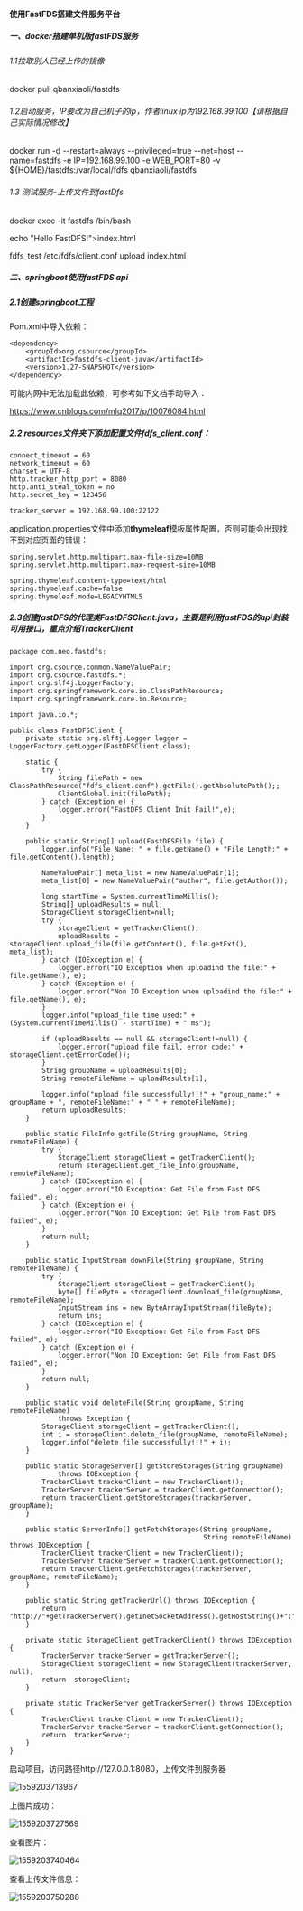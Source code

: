 #### 使用FastFDS搭建文件服务平台



##### 一、docker搭建单机版fastFDS服务

###### 1.1拉取别人已经上传的镜像

docker pull qbanxiaoli/fastdfs

###### 1.2启动服务，IP要改为自己机子的ip，作者linux ip为192.168.99.100【请根据自己实际情况修改】

docker run -d --restart=always --privileged=true --net=host --name=fastdfs -e IP=192.168.99.100 -e WEB_PORT=80 -v ${HOME}/fastdfs:/var/local/fdfs qbanxiaoli/fastdfs

###### 1.3 测试服务-上传文件到fastDfs

docker exce -it fastdfs /bin/bash

echo "Hello FastDFS!">index.html

fdfs_test /etc/fdfs/client.conf upload index.html

##### 二、springboot使用fastFDS api

##### 2.1创建springboot工程

Pom.xml中导入依赖：

```
<dependency>
    <groupId>org.csource</groupId>
    <artifactId>fastdfs-client-java</artifactId>
    <version>1.27-SNAPSHOT</version>
</dependency>
```

可能内网中无法加载此依赖，可参考如下文档手动导入：

<https://www.cnblogs.com/mlq2017/p/10076084.html>

##### 2.2 resources文件夹下添加配置文件fdfs_client.conf：

```
connect_timeout = 60
network_timeout = 60
charset = UTF-8
http.tracker_http_port = 8080
http.anti_steal_token = no
http.secret_key = 123456

tracker_server = 192.168.99.100:22122
```

application.properties文件中添加**thymeleaf**模板属性配置，否则可能会出现找不到对应页面的错误：

```
spring.servlet.http.multipart.max-file-size=10MB
spring.servlet.http.multipart.max-request-size=10MB

spring.thymeleaf.content-type=text/html 
spring.thymeleaf.cache=false 
spring.thymeleaf.mode=LEGACYHTML5
```

##### 2.3创建fastDFS的代理类FastDFSClient.java，主要是利用fastFDS的api封装可用接口，重点介绍TrackerClient

```
package com.neo.fastdfs;

import org.csource.common.NameValuePair;
import org.csource.fastdfs.*;
import org.slf4j.LoggerFactory;
import org.springframework.core.io.ClassPathResource;
import org.springframework.core.io.Resource;

import java.io.*;

public class FastDFSClient {
	private static org.slf4j.Logger logger = LoggerFactory.getLogger(FastDFSClient.class);

	static {
		try {
			String filePath = new ClassPathResource("fdfs_client.conf").getFile().getAbsolutePath();;
			ClientGlobal.init(filePath);
		} catch (Exception e) {
			logger.error("FastDFS Client Init Fail!",e);
		}
	}

	public static String[] upload(FastDFSFile file) {
		logger.info("File Name: " + file.getName() + "File Length:" + file.getContent().length);

		NameValuePair[] meta_list = new NameValuePair[1];
		meta_list[0] = new NameValuePair("author", file.getAuthor());

		long startTime = System.currentTimeMillis();
		String[] uploadResults = null;
		StorageClient storageClient=null;
		try {
			storageClient = getTrackerClient();
			uploadResults = storageClient.upload_file(file.getContent(), file.getExt(), meta_list);
		} catch (IOException e) {
			logger.error("IO Exception when uploadind the file:" + file.getName(), e);
		} catch (Exception e) {
			logger.error("Non IO Exception when uploadind the file:" + file.getName(), e);
		}
		logger.info("upload_file time used:" + (System.currentTimeMillis() - startTime) + " ms");

		if (uploadResults == null && storageClient!=null) {
			logger.error("upload file fail, error code:" + storageClient.getErrorCode());
		}
		String groupName = uploadResults[0];
		String remoteFileName = uploadResults[1];

		logger.info("upload file successfully!!!" + "group_name:" + groupName + ", remoteFileName:" + " " + remoteFileName);
		return uploadResults;
	}

	public static FileInfo getFile(String groupName, String remoteFileName) {
		try {
			StorageClient storageClient = getTrackerClient();
			return storageClient.get_file_info(groupName, remoteFileName);
		} catch (IOException e) {
			logger.error("IO Exception: Get File from Fast DFS failed", e);
		} catch (Exception e) {
			logger.error("Non IO Exception: Get File from Fast DFS failed", e);
		}
		return null;
	}

	public static InputStream downFile(String groupName, String remoteFileName) {
		try {
			StorageClient storageClient = getTrackerClient();
			byte[] fileByte = storageClient.download_file(groupName, remoteFileName);
			InputStream ins = new ByteArrayInputStream(fileByte);
			return ins;
		} catch (IOException e) {
			logger.error("IO Exception: Get File from Fast DFS failed", e);
		} catch (Exception e) {
			logger.error("Non IO Exception: Get File from Fast DFS failed", e);
		}
		return null;
	}

	public static void deleteFile(String groupName, String remoteFileName)
			throws Exception {
		StorageClient storageClient = getTrackerClient();
		int i = storageClient.delete_file(groupName, remoteFileName);
		logger.info("delete file successfully!!!" + i);
	}

	public static StorageServer[] getStoreStorages(String groupName)
			throws IOException {
		TrackerClient trackerClient = new TrackerClient();
		TrackerServer trackerServer = trackerClient.getConnection();
		return trackerClient.getStoreStorages(trackerServer, groupName);
	}

	public static ServerInfo[] getFetchStorages(String groupName,
												String remoteFileName) throws IOException {
		TrackerClient trackerClient = new TrackerClient();
		TrackerServer trackerServer = trackerClient.getConnection();
		return trackerClient.getFetchStorages(trackerServer, groupName, remoteFileName);
	}

	public static String getTrackerUrl() throws IOException {
		return "http://"+getTrackerServer().getInetSocketAddress().getHostString()+":"+ClientGlobal.getG_tracker_http_port()+"/";
	}

	private static StorageClient getTrackerClient() throws IOException {
		TrackerServer trackerServer = getTrackerServer();
		StorageClient storageClient = new StorageClient(trackerServer, null);
		return  storageClient;
	}

	private static TrackerServer getTrackerServer() throws IOException {
		TrackerClient trackerClient = new TrackerClient();
		TrackerServer trackerServer = trackerClient.getConnection();
		return  trackerServer;
	}
}
```

启动项目，访问路径http://127.0.0.1:8080，上传文件到服务器

![1559203713967](C:\Users\ranberchang\AppData\Roaming\Typora\typora-user-images\1559203713967.png)

上图片成功：

![1559203727569](C:\Users\ranberchang\AppData\Roaming\Typora\typora-user-images\1559203727569.png)

查看图片：

![1559203740464](C:\Users\ranberchang\AppData\Roaming\Typora\typora-user-images\1559203740464.png)

查看上传文件信息：

![1559203750288](C:\Users\ranberchang\AppData\Roaming\Typora\typora-user-images\1559203750288.png)
